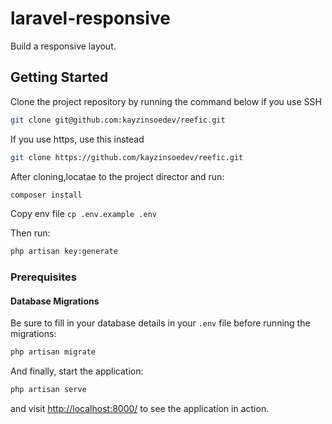 # laravel-responsive

Build a responsive layout. 

## Getting Started

Clone the project repository by running the command below if you use SSH

```bash
git clone git@github.com:kayzinsoedev/reefic.git
```

If you use https, use this instead

```bash
git clone https://github.com/kayzinsoedev/reefic.git
```

After cloning,locatae to the project director and run:

```bash
composer install
```

Copy env file `cp .env.example .env` 

Then run:

```bash
php artisan key:generate
```

### Prerequisites



#### Database Migrations

Be sure to fill in your database details in your `.env` file before running the migrations:

```bash
php artisan migrate
```

And finally, start the application:

```bash
php artisan serve
```

and visit [http://localhost:8000/](http://localhost:8000/) to see the application in action.

